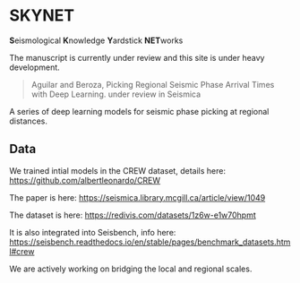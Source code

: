 # SKYNET
**S**eismological **K**nowledge **Y**ardstick **NET**works

The manuscript is currently under review and this site is under heavy development.
> Aguilar and Beroza, Picking Regional Seismic Phase Arrival Times with Deep Learning. under review in Seismica

A series of deep learning models for seismic phase picking at regional distances.

## Data

We trained intial models in the CREW dataset, details here: https://github.com/albertleonardo/CREW

The paper is here: https://seismica.library.mcgill.ca/article/view/1049

The dataset is here: https://redivis.com/datasets/1z6w-e1w70hpmt

It is also integrated into Seisbench, info here: https://seisbench.readthedocs.io/en/stable/pages/benchmark_datasets.html#crew

We are actively working on bridging the local and regional scales.
